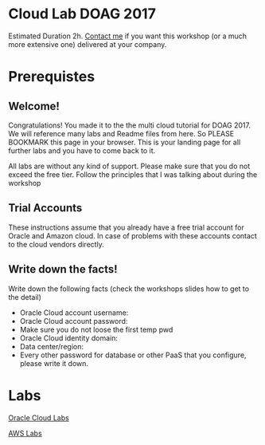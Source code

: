 
# Cloud Lab DOAG 2017 


Estimated Duration 2h. 
[Contact me](http://www.munzandmore.com/about) if you want this workshop (or a much more extensive one) delivered at your company.


# Prerequistes

## Welcome!

Congratulations! You made it to the the multi cloud tutorial for DOAG 2017. We will reference many labs and Readme files from here. So PLEASE BOOKMARK this page in your browser. This is your landing page for all further labs and you have to come back to it.

All labs are without any kind of support. Please make sure that you do not exceed the free tier. Follow the principles that I was talking about during the workshop

## Trial Accounts
These instructions assume that you already have a free trial account for Oracle and Amazon cloud.
In case of problems with these accounts contact to the cloud vendors directly.

## Write down the facts!

Write down the following facts (check the workshops slides how to get to the detail)

* Oracle Cloud account username:
* Oracle Cloud account password:
* Make sure you do not loose the first temp pwd
* Oracle Cloud identity domain:
* Data center/region:
* Every other password for database or other PaaS that you configure, please write it down.

# Labs
[Oracle Cloud Labs](oracloudlabs01.md)  

[AWS Labs](awslabs01.md)
